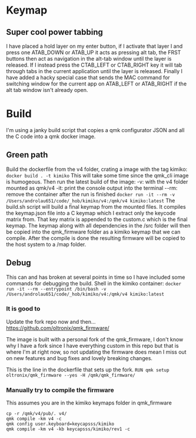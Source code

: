 # Keymap

## Super cool power tabbing
I have placed a hold layer on my enter button, if I activate that layer I and press one ATAB_DOWN or ATAB_UP it acts as pressing alt tab, the FRST buttons then act as navigation in the alt-tab window until the layer is released.
If I instead press the CTAB_LEFT or CTAB_RIGHT key it will tab through tabs in the current application until the layer is released.
Finally I have added a hacky special case that sends the MAC command for switching window for the current app on ATAB_LEFT or ATAB_RIGHT if the alt tab window isn't already open.

# Build
I'm using a janky build script that copies a qmk configurator JSON and all the C code into a qmk docker image.

## Green path
Build the dockerfile from the v4 folder, crating a image with the tag kimiko:
`docker build . -t kimiko`
This will take some time since the qmk_cli image is humogeous.
Then run the latest build of the image:
    -v:  with the v4 folder mounted as qmk/v4
    -it: print the console output into the terminal
    --rm: remove the container after the run is finished
`docker run -it --rm -v /Users/androlau651/code/_hob/kimiko/v4:/qmk/v4 kimiko:latest`
The build.sh script will build a final keymap from the mounted files.
It compiles the keymap.json file into a C keymap which I extract only the keycode matrix from.
That key matrix is appended to the custom.c which is the final keymap.
The keymap along with all dependencies in the /src folder will then be copied into the qmk_firmware folder as a kimiko keymap that we can compile.
After the compile is done the resulting firmware will be copied to the host system to a /map folder.

## Debug
This can and has broken at several points in time so I have included some commands for debugging the build.
Shell in the kimiko container:
`docker run -it --rm --entrypoint /bin/bash -v /Users/androlau651/code/_hob/kimiko/v4:/qmk/v4 kimiko:latest`

### It is good to
Update the fork repo now and then...
https://github.com/oltronix/qmk_firmware/

The image is built with a personal fork of the qmk_firmware, I don't know why I have a fork since I have everything custom in this repo but that is where I'm at right now, so not updating the firmware does mean I miss out on new features and bug fixes and lovely breaking changes.

This is the line in the dockerfile that sets up the fork.
`RUN qmk setup oltronix/qmk_firmware --yes -H /qmk/qmk_firmware/`

### Manually try to compile the firmware
This assumes you are in the kimiko keymaps folder in qmk_firmware
```
cp -r /qmk/v4/pub/. v4/
qmk compile -km v4 -c
qmk config user.keyboard=keycapsss/kimiko
qmk compile -km v4 -kb keycapsss/kimiko/rev1 -c
```

